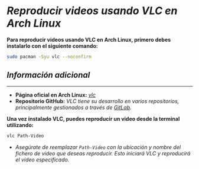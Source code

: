 <!-- Autor: Daniel Benjamin Perez Morales -->
<!-- GitHub: https://github.com/D4nitrix13 -->
<!-- Gitlab: https://gitlab.com/D4nitrix13 -->
<!-- Correo electrónico: danielperezdev@proton.me -->

# ***Reproducir videos usando VLC en Arch Linux***

**Para reproducir videos usando VLC en Arch Linux, primero debes instalarlo con el siguiente comando:**

```bash
sudo pacman -Syu vlc --noconfirm
```

## ***Información adicional***

---

- **Página oficial en Arch Linux:** *[vlc](https://archlinux.org/packages/extra/x86_64/vlc/ "https://archlinux.org/packages/extra/x86_64/vlc/")*
- **Repositorio GitHub:** *VLC tiene su desarrollo en varios repositorios, principalmente gestionados a través de [GitLab](https://code.videolan.org/videolan/vlc "https://code.videolan.org/videolan/vlc").*

**Una vez instalado VLC, puedes reproducir un video desde la terminal utilizando:**

```bash
vlc Path-Video
```

- *Asegúrate de reemplazar `Path-Video` con la ubicación y nombre del fichero de video que deseas reproducir. Esto iniciará VLC y reproducirá el video especificado.*
